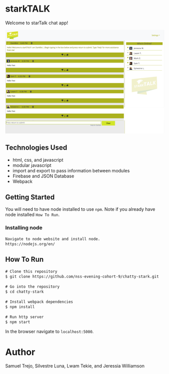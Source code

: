 # starkTALK
Welcome to starTalk chat app!

![image of starTalk chat app](https://raw.githubusercontent.com/nss-evening-cohort-9/chatty-stark/master/assets/readme.png)

## Technologies Used
* html, css, and javascript
* modular javascript
* import and export to pass information between modules
* Firebase and JSON Database
* Webpack

## Getting Started
You will need to have node installed to use `npm`. Note if you already have node installed `How To Run`.
### Installing node
```
Navigate to node website and install node.
https://nodejs.org/en/ 
```
## How To Run
```
# Clone this repository
$ git clone https://github.com/nss-evening-cohort-9/chatty-stark.git

# Go into the repository
$ cd chatty-stark

# Install webpack dependencies 
$ npm install

# Run http server
$ npm start
```
In the browser navigate to `localhost:5000`.


# Author 
       
Samuel Trejo, Silvestre Luna, Lwam Tekie, and Jeressia Williamson
